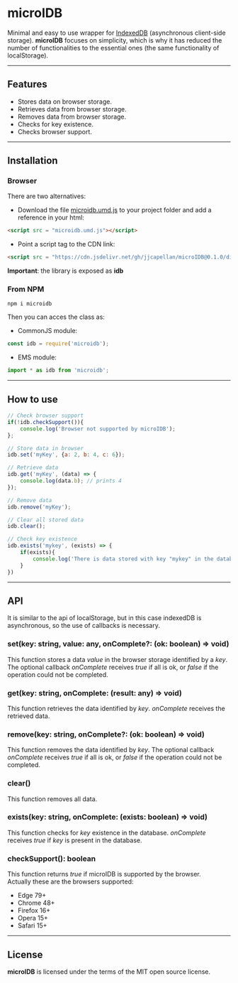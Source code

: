 # microIDB
Minimal and easy to use wrapper for [IndexedDB](https://developer.mozilla.org/en-US/docs/Web/API/IndexedDB_API) (asynchronous client-side storage). **microIDB** focuses on simplicity, which is why it has reduced the number of functionalities to the essential ones (the same functionality of localStorage).  

---

## Features
* Stores data on browser storage.
* Retrieves data from browser storage.
* Removes data from browser storage.
* Checks for key existence. 
* Checks browser support.
  
  
---
  

## Installation
### Browser
There are two alternatives:
* Download the file [microidb.umd.js](https://cdn.jsdelivr.net/gh/jjcapellan/microIDB@1.0.0/dist/microidb.umd.js) to your project folder and add a reference in your html:
```html
<script src = "microidb.umd.js"></script>
```  
* Point a script tag to the CDN link:
```html
<script src = "https://cdn.jsdelivr.net/gh/jjcapellan/microIDB@0.1.0/dist/microidb.umd.js"></script>
```  
**Important**: the library is exposed as **idb**
### From NPM
```
npm i microidb
```
Then you can acces the class as:
* CommonJS module:
```javascript
const idb = require('microidb');
```
* EMS module:
```javascript
import * as idb from 'microidb';
```
  

---
  

## How to use
```javascript
// Check browser support
if(!idb.checkSupport()){
    console.log('Browser not supported by microIDB');
};

// Store data in browser
idb.set('myKey', {a: 2, b: 4, c: 6});

// Retrieve data
idb.get('myKey', (data) => {
    console.log(data.b); // prints 4
});

// Remove data
idb.remove('myKey');

// Clear all stored data
idb.clear();

// Check key existence
idb.exists('mykey', (exists) => {
    if(exists){
        console.log('There is data stored with key "mykey" in the database');
    }
})
```
  

---
  

## API
It is similar to the api of localStorage, but in this case indexedDB is asynchronous, so the use of callbacks is necessary.  

### **set(key: string, value: any, onComplete?: (ok: boolean) => void)**
This function stores a data *value* in the browser storage identified by a *key*. The optional callback *onComplete* receives *true* if all is ok, or *false* if the operation could not be completed.  

### **get(key: string, onComplete: (result: any) => void)**
This function retrieves the data identified by *key*. *onComplete* receives the retrieved data.
### **remove(key: string, onComplete?: (ok: boolean) => void)**
This function removes the data identified by *key*. The optional callback *onComplete* receives *true* if all is ok, or *false* if the operation could not be completed.  

### **clear()**
This function removes all data.  

### **exists(key: string, onComplete: (exists: boolean) => void)**
This function checks for *key* existence in the database. *onComplete* receives *true* if *key* is present in the database.

### **checkSupport(): boolean**
This function returns *true* if microIDB is supported by the browser.  
Actually these are the browsers supported:
* Edge 79+
* Chrome 48+
* Firefox 16+
* Opera 15+
* Safari 15+

---
  

## License
**microIDB** is licensed under the terms of the MIT open source license.